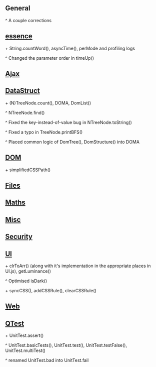 ## General
^ A couple corrections

## [essence](essence.js)
\+ String.countWord(), asyncTime(), perMode and profiling logs

^ Changed the parameter order in timeUp()

## [Ajax](modules/Ajax.js)


## [DataStruct](modules/DataStruct.js)
\+ (N)TreeNode.count(), DOMA, DomList()

^ NTreeNode.find()

^ Fixed the key-instead-of-value bug in NTreeNode.toString()

^ Fixed a typo in TreeNode.printBFS()

^ Placed common logic of DomTree(), DomStructure() into DOMA

## [DOM](modules/DOM.js)
\+ simplifiedCSSPath()

## [Files](modules/Files.js)
 

## [Maths](modules/Maths.js)


## [Misc](modules/Misc.js)
 

## [Security](modules/Security.js)
 

## [UI](modules/UI.js)
\+ clrToArr() (along with it's implementation in the appropriate places in UI.js), getLuminance()

^ Optimised isDark()

\+ syncCSS(), addCSSRule(), clearCSSRule()

## [Web](modules/Web.js)


## [QTest](modules/QTest.js)
\+ UnitTest.assert()

^ UnitTest.basicTests(), UnitTest.test(), UnitTest.testFalse(), UnitTest.multiTest()

^ renamed UnitTest.bad into UnitTest.fail